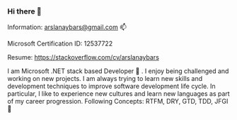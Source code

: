 ### Hi there 👋

Information: arslanaybars@gmail.com 📫

Microsoft Certification ID: 12537722

Resume: https://stackoverflow.com/cv/arslanaybars 


I am Microsoft .NET stack based Developer 🤔 . I enjoy being challenged and working on new projects. I am always trying to learn new
skills and development techniques to improve software development life cycle. In particular, I like to experience new cultures and learn new languages as part of my career progression. Following Concepts: RTFM, DRY, GTD, TDD, JFGI 💬


<!--
**arslanaybars/arslanaybars** is a ✨ _special_ ✨ repository because its `README.md` (this file) appears on your GitHub profile.

Here are some ideas to get you started:

- 🔭 I’m currently working on ...
- 🌱 I’m currently learning ...
- 👯 I’m looking to collaborate on ...
- 🤔 I’m looking for help with ...
- 💬 Ask me about ...
- 📫 How to reach me: ...
- 😄 Pronouns: ...
- ⚡ Fun fact: ...
-->
